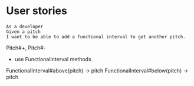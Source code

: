 # User stories

    As a developer
    Given a pitch
    I want to be able to add a functional interval to get another pitch.


Pitch#+, Pitch#-

- use FunctionalInterval methods

FunctionalInterval#above(pitch) -> pitch
FunctionalInterval#below(pitch) -> pitch
